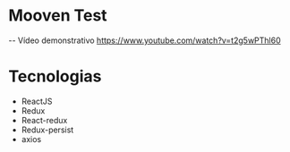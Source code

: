 # Mooven Test
-- Vídeo demonstrativo
https://www.youtube.com/watch?v=t2g5wPThl60

# Tecnologias
- ReactJS
- Redux
- React-redux
- Redux-persist
- axios